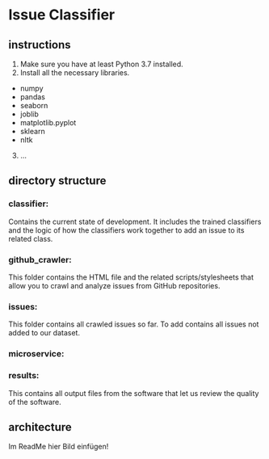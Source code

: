 # Issue Classifier

## instructions
1. Make sure you have at least Python 3.7 installed.
2. Install all the necessary libraries.
 - numpy
 - pandas
 - seaborn
 - joblib
 - matplotlib.pyplot
 - sklearn
 - nltk
3. ...

## directory structure

### classifier:
  Contains the current state of development. It includes the trained classifiers and the logic of how the classifiers work together to add an issue to its related class.

### github_crawler:
  This folder contains the HTML file and the related scripts/stylesheets that allow you to crawl and analyze issues from GitHub repositories.

### issues:
  This folder contains all crawled issues so far. To add contains all issues not     added to our dataset.

### microservice:
    

### results:
  This contains all output files from the software that let us review the quality of the software. 

## architecture
Im ReadMe hier Bild einfügen!
